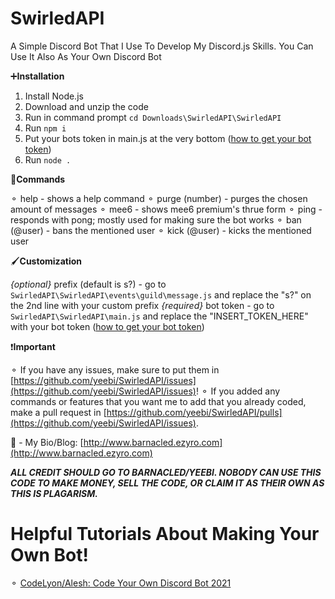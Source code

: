 # SwirledAPI
 A Simple Discord Bot That I Use To Develop My Discord.js Skills. You Can Use It Also As Your Own Discord Bot

➕**Installation**
1. Install Node.js 
2. Download and unzip the code
3. Run in command prompt `cd Downloads\SwirledAPI\SwirledAPI`
4. Run `npm i`
5. Put your bots token in main.js at the very bottom ([how to get your bot token](https://www.writebots.com/discord-bot-token/))
6. Run `node .`

💬**Commands**

⚬ help - shows a help command
⚬ purge (number) - purges the chosen amount of messages
⚬ mee6 - shows mee6 premium's thrue form
⚬ ping - responds with pong; mostly used for making sure the bot works
⚬ ban (@user) - bans the mentioned user
⚬ kick (@user) - kicks the mentioned user

🖌️**Customization** 

*{optional}* prefix (default is s?) - go to `SwirledAPI\SwirledAPI\events\guild\message.js` and replace the "s?" on the 2nd line with your custom prefix
*{required}* bot token - go to `SwirledAPI\SwirledAPI\main.js` and replace the "INSERT_TOKEN_HERE" with your bot token ([how to get your bot token](https://www.writebots.com/discord-bot-token/))

❗**Important**

⚬ If you have any issues, make sure to put them in [https://github.com/yeebi/SwirledAPI/issues](https://github.com/yeebi/SwirledAPI/issues)!
⚬ If you added any commands or features that you want me to add that you already coded, make a pull request in [https://github.com/yeebi/SwirledAPI/pulls](https://github.com/yeebi/SwirledAPI/issues).

🔗 - My Bio/Blog: [http://www.barnacled.ezyro.com](http://www.barnacled.ezyro.com)

***ALL CREDIT SHOULD GO TO BARNACLED/YEEBI. NOBODY CAN USE THIS CODE TO MAKE MONEY, SELL THE CODE, OR CLAIM IT AS THEIR OWN AS THIS IS PLAGARISM.***

# Helpful Tutorials About Making Your Own Bot!

⚬ [CodeLyon/Alesh: Code Your Own Discord Bot 2021](https://www.youtube.com/playlist?list=PLbbLC0BLaGjpyzN1rg-gK4dUqbn8eJQq4)

